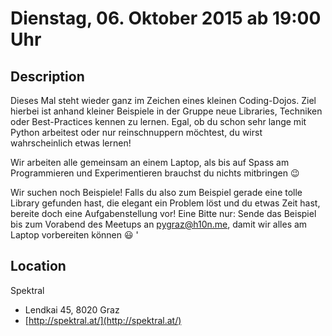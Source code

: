 # Dienstag, 06. Oktober 2015 ab 19:00 Uhr

## Description

Dieses Mal steht wieder ganz im Zeichen eines kleinen Coding-Dojos. Ziel hierbei
ist anhand kleiner Beispiele in der Gruppe neue Libraries, Techniken oder
Best-Practices kennen zu lernen. Egal, ob du schon sehr lange mit Python
arbeitest oder nur reinschnuppern möchtest, du wirst
wahrscheinlich etwas lernen!

Wir arbeiten alle gemeinsam an einem Laptop, als bis auf Spass am Programmieren
und Experimentieren brauchst du nichts mitbringen 😉

Wir suchen noch Beispiele! Falls du also zum Beispiel gerade eine tolle Library
gefunden hast, die elegant ein Problem löst und du etwas Zeit hast, bereite doch
eine Aufgabenstellung vor! Eine Bitte nur: Sende das Beispiel bis zum Vorabend
des Meetups an [pygraz@h10n.me](mailto:pygraz@h10n.me), damit wir alles am Laptop vorbereiten können 😃
'

## Location

Spektral

- Lendkai 45, 8020 Graz
- [http://spektral.at/](http://spektral.at/)

